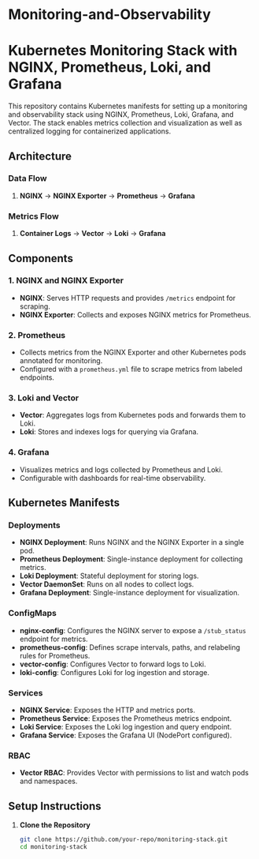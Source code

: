 # Monitoring-and-Observability

# Kubernetes Monitoring Stack with NGINX, Prometheus, Loki, and Grafana

This repository contains Kubernetes manifests for setting up a monitoring and observability stack using NGINX, Prometheus, Loki, Grafana, and Vector. The stack enables metrics collection and visualization as well as centralized logging for containerized applications.

## Architecture

### Data Flow
1. **NGINX** → **NGINX Exporter** → **Prometheus** → **Grafana**

### Metrics Flow
1. **Container Logs** → **Vector** → **Loki** → **Grafana**

## Components

### 1. NGINX and NGINX Exporter
- **NGINX**: Serves HTTP requests and provides `/metrics` endpoint for scraping.
- **NGINX Exporter**: Collects and exposes NGINX metrics for Prometheus.

### 2. Prometheus
- Collects metrics from the NGINX Exporter and other Kubernetes pods annotated for monitoring.
- Configured with a `prometheus.yml` file to scrape metrics from labeled endpoints.

### 3. Loki and Vector
- **Vector**: Aggregates logs from Kubernetes pods and forwards them to Loki.
- **Loki**: Stores and indexes logs for querying via Grafana.

### 4. Grafana
- Visualizes metrics and logs collected by Prometheus and Loki.
- Configurable with dashboards for real-time observability.

## Kubernetes Manifests

### Deployments
- **NGINX Deployment**: Runs NGINX and the NGINX Exporter in a single pod.
- **Prometheus Deployment**: Single-instance deployment for collecting metrics.
- **Loki Deployment**: Stateful deployment for storing logs.
- **Vector DaemonSet**: Runs on all nodes to collect logs.
- **Grafana Deployment**: Single-instance deployment for visualization.

### ConfigMaps
- **nginx-config**: Configures the NGINX server to expose a `/stub_status` endpoint for metrics.
- **prometheus-config**: Defines scrape intervals, paths, and relabeling rules for Prometheus.
- **vector-config**: Configures Vector to forward logs to Loki.
- **loki-config**: Configures Loki for log ingestion and storage.

### Services
- **NGINX Service**: Exposes the HTTP and metrics ports.
- **Prometheus Service**: Exposes the Prometheus metrics endpoint.
- **Loki Service**: Exposes the Loki log ingestion and query endpoint.
- **Grafana Service**: Exposes the Grafana UI (NodePort configured).

### RBAC
- **Vector RBAC**: Provides Vector with permissions to list and watch pods and namespaces.

## Setup Instructions

1. **Clone the Repository**
   ```bash
   git clone https://github.com/your-repo/monitoring-stack.git
   cd monitoring-stack
